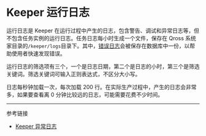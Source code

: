 # Keeper 运行日志

运行日志是 Keeper 在运行过程中产生的日志，包含警告、调试和异常日志等，但不包含任务实例的运行日志。任务日志每小时生成一个文件，保存在 Qross 系统家目录的`/keeper/logs`目录下。其中，[错误日志](/master/keeper/exceptions.md)会被保存在数据库中一份，以帮助使用者快速发现错误。

运行日志的筛选项有三个，一个是日志日期，第二个是日志的小时，第三个是筛选关键词。筛选关键词可输入正则表达式，不区分大小写。

日志每秒钟加载一次，每次加载 200 行。在实际生产过程中，产生的日志会非常多，如果要查看离 0 分钟比较远的日志，可能需要花费不少时间。

---
参考链接

* [Keeper 异常日志](/master/keeper/exceptions.md)
